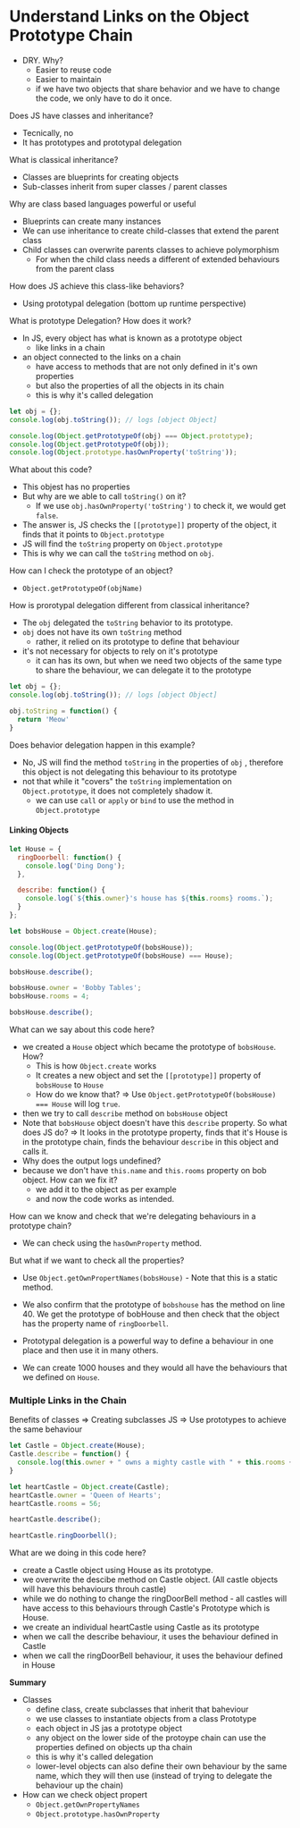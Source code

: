 # Understand Links on the Object Prototype Chain

- DRY. Why?
  - Easier to reuse code
  - Easier to maintain
  - if we have two objects that share behavior and we have to change the code, we only have to do it once.

Does JS have classes and inheritance?
- Tecnically, no
- It has prototypes and prototypal delegation

What is classical inheritance?
- Classes are blueprints for creating objects
- Sub-classes inherit from super classes / parent classes

Why are class based languages powerful or useful
- Blueprints can create many instances
- We can use inheritance to create child-classes that extend the parent class
- Child classes can overwrite parents classes to achieve polymorphism
  - For when the child class needs a different of extended behaviours from the parent class

How does JS achieve this class-like behaviors?
- Using prototypal delegation (bottom up runtime perspective)

What is prototype Delegation? How does it work?
- In JS, every object has what is known as a prototype object
  - like links in a chain
- an object connected to the links on a chain
  - have access to methods that are not only defined in it's own properties
  - but also the properties of all the objects in its chain
  - this is why it's called delegation

```jsx
let obj = {};
console.log(obj.toString()); // logs [object Object]

console.log(Object.getPrototypeOf(obj) === Object.prototype);
console.log(Object.getPrototypeOf(obj));
console.log(Object.prototype.hasOwnProperty('toString'));
```
What about this code? 
- This objest has no properties
- But why are we able to call `toString()` on it? 
  - If we use `obj.hasOwnProperty('toString')` to check it, we would get `false`.
- The answer is, JS checks the `[[prototype]]` property of the object, it finds that it points to `Object.prototype`
- JS will find the `toString` property on `Object.prototype`
- This is why we can call the `toString` method on `obj`. 

How can I check the prototype of an object?
- `Object.getPrototypeOf(objName)`

How is prorotypal delegation different from classical inheritance?
- The `obj` delegated the `toString` behavior to its prototype.
- `obj` does not have its own `toString` method
  - rather, it relied on its prototype to define that behaviour
- it's not necessary for objects to rely on it's prototype
  - it can has its own, but when we need two objects of the same type to share the behaviour, we can delegate it to the prototype

```jsx
let obj = {};
console.log(obj.toString()); // logs [object Object]

obj.toString = function() {
  return 'Meow'
}
```

Does behavior delegation happen in this example?
- No, JS will find the method `toString` in the properties of `obj` , therefore this object is not delegating this behaviour to its prototype
- not that while it "covers" the `toString` implementation on `Object.prototype`, it does not completely shadow it.
  - we can use `call` or `apply` or `bind` to use the method in `Object.prototype`

#### Linking Objects

```jsx
let House = {
  ringDoorbell: function() {
    console.log('Ding Dong');
  },

  describe: function() {
    console.log(`${this.owner}'s house has ${this.rooms} rooms.`);
  }
};

let bobsHouse = Object.create(House);

console.log(Object.getPrototypeOf(bobsHouse));
console.log(Object.getPrototypeOf(bobsHouse) === House);

bobsHouse.describe();

bobsHouse.owner = 'Bobby Tables';
bobsHouse.rooms = 4;

bobsHouse.describe();
```
What can we say about this code here?
- we created a `House` object which became the prototype of `bobsHouse`. How? 
  - This is how `Object.create` works
  - It creates a new object and set the `[[prototype]]` property of `bobsHouse` to `House`
  - How do we know that? => Use `Object.getPrototypeOf(bobsHouse) === House` will log `true`.
- then we try to call `describe` method on `bobsHouse` object
- Note that `bobsHouse` object doesn't have this `describe` property. So what does JS do? => It looks in the prototype property, finds that it's House is in the prototype chain, finds the behaviour `describe` in this object and calls it. 
- Why does the output logs undefined? 
- because we don't have `this.name` and `this.rooms` property on bob object. How can we fix it? 
  - we add it to the object as per example
  - and now the code works as intended. 

How can we know and check that we're delegating behaviours in a prototype chain? 
- We can check using the `hasOwnProperty` method. 

But what if we want to check all the properties? 
- Use `Object.getOwnPropertNames(bobsHouse)` - Note that this is a static method.

- We also confirm that the prototype of `bobshouse` has the method on line 40. We get the prototype of bobHouse and then check that the object has the property name of `ringDoorbell`. 

- Prototypal delegation is a powerful way to define a behaviour in one place and then use it in many others. 

- We can create 1000 houses and they would all have the behaviours that we defined on `House`. 

### Multiple Links in the Chain

Benefits of classes => Creating subclasses
JS => Use prototypes to achieve the same behaviour

```jsx
let Castle = Object.create(House);
Castle.describe = function() {
  console.log(this.owner + " owns a mighty castle with " + this.rooms + " rooms!");
}

let heartCastle = Object.create(Castle);
heartCastle.owner = 'Queen of Hearts';
heartCastle.rooms = 56;

heartCastle.describe();

heartCastle.ringDoorbell();
```
What are we doing in this code here? 
- create a Castle object using House as its prototype.
- we overwrite the descibe method on Castle object. (All castle objects will have this behaviours throuh castle)
- while we do nothing to change the ringDoorBell method - all castles will have access to this behaviours through Castle's Prototype which is House. 
- we create an individual heartCastle using Castle as its prototype
- when we call the describe behaviour, it uses the behaviour defined in Castle
- when we call the ringDoorBell behaviour, it uses the behaviour defined in House

__Summary__
- Classes
  - define class, create subclasses that inherit that baheviour
  - we use classes to instantiate objects from a class
Prototype
  - each object in JS jas a prototype object
  - any object on the lower side of the protoype chain can use the properties defined on objects up tha chain 
  - this is why it's called delegation
  - lower-level objects can also define their own behaviour by the same name, which they will then use (instead of trying to delegate the behaviour up the chain)
- How can we check object propert
  - `Object.getOwnPropertyNames`
  - `Object.prototype.hasOwnProperty`
  








